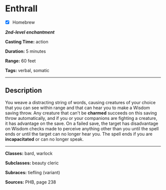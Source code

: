 # Enthrall

- [x] Homebrew

***2nd-level enchantment***

**Casting Time:** action

**Duration:** 5 minutes

**Range:** 60 feet

**Tags:** verbal, somatic

---

## Description
You weave a distracting string of words, causing creatures of your choice that you can see within range and that can hear you to make a Wisdom saving throw. Any creature that can't be **charmed** succeeds on this saving throw automatically, and if you or your companions are fighting a creature, it has advantage on the save. On a failed save, the target has disadvantage on Wisdom checks made to perceive anything other than you until the spell ends or until the target can no longer hear you. The spell ends if you are **incapacitated** or can no longer speak.

---

**Classes:** bard, warlock

**Subclasses:** beauty cleric

**Subraces:** tiefling (variant)

**Sources:** PHB, page 238
